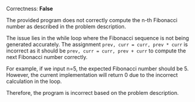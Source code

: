 Correctness: **False**

The provided program does not correctly compute the n-th Fibonacci number as described in the problem description. 

The issue lies in the while loop where the Fibonacci sequence is not being generated accurately. The assignment `prev, curr = curr, prev * curr` is incorrect as it should be `prev, curr = curr, prev + curr` to compute the next Fibonacci number correctly.

For example, if we input n=5, the expected Fibonacci number should be 5. However, the current implementation will return 0 due to the incorrect calculation in the loop.

Therefore, the program is incorrect based on the problem description.